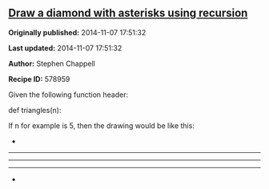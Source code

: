 ## [Draw a diamond with asterisks using recursion](https://code.activestate.com/recipes/578959-draw-a-diamond-with-asterisks-using-recursion)

**Originally published:** 2014-11-07 17:51:32

**Last updated:** 2014-11-07 17:51:32

**Author:** Stephen Chappell

**Recipe ID:** 578959

Given the following function header:

def triangles(n):

If n for example is 5, then the drawing would be like this:

*
* * *
* * * * *
* * *
*
